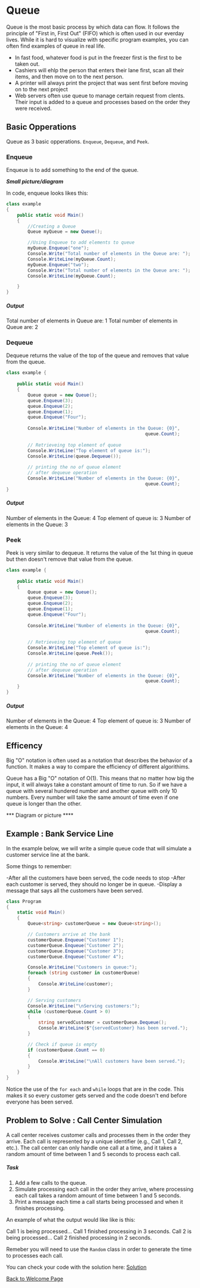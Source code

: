 # Queue

Queue is the most basic process by which data can flow. It follows the principle of "First in, First Out" (FIFO) which is often used in our everday lives. While it is hard to visualize with specific program examples, you can often find examples of queue in real life.

- In fast food, whatever food is put in the freezer first is the first to be taken out.
- Cashiers will ehlp the person that enters their lane first, scan all their items, and then move on to the next person.
- A printer will always print the project that was sent first before moving on to the next project
- Web servers often use queue to manage certain request from clents. Their input is added to a queue and processes based on the order they were received.

## Basic Opperations

Queue as 3 basic opperations. `Enqueue`, `Dequeue`, and `Peek`. 


### Enqueue

Enqueue is to add something to the end of the queue.

***Small picture/diagram***

In code, enqueue looks likes this:

```csharp 
class example 
{
    public static void Main()
    {
        //Creating a Queue
        Queue myQueue = new Queue();

        //Using Enqueue to add elements to queue
        myQueue.Enqueue("one");
        Console.Write("Total number of elements in the Queue are: ");
        Console.WriteLine(myQueue.Count);
        myQueue.Enqueue("two");
        Console.Write("Total number of elements in the Queue are: ");
        Console.WriteLine(myQueue.Count);

    }
}
```
##### Output
Total number of elements in Queue are: 1
Total number of elements in Queue are: 2



### Dequeue

Dequeue returns the value of the top of the queue and removes that value from the queue. 

```csharp
class example {
  
    public static void Main()
    {
        Queue queue = new Queue();
        queue.Enqueue(3);
        queue.Enqueue(2);
        queue.Enqueue(1);
        queue.Enqueue("Four");
  
        Console.WriteLine("Number of elements in the Queue: {0}",
                                                    queue.Count);
  
        // Retrieveing top element of queue
        Console.WriteLine("Top element of queue is:");
        Console.WriteLine(queue.Dequeue());
  
        // printing the no of queue element 
        // after dequeue operation
        Console.WriteLine("Number of elements in the Queue: {0}",
                                                    queue.Count);
}
```

##### Output
Number of elements in the Queue: 4
Top element of queue is: 3
Number of elements in the Queue: 3



### Peek

Peek is very similar to dequeue. It returns the value of the 1st thing in queue but then doesn't remove that value from the queue.

```csharp
class example {
  
    public static void Main()
    {
        Queue queue = new Queue();
        queue.Enqueue(3);
        queue.Enqueue(2);
        queue.Enqueue(1);
        queue.Enqueue("Four");
  
        Console.WriteLine("Number of elements in the Queue: {0}",
                                                    queue.Count);
  
        // Retrieveing top element of queue
        Console.WriteLine("Top element of queue is:");
        Console.WriteLine(queue.Peek());
  
        // printing the no of queue element 
        // after dequeue operation
        Console.WriteLine("Number of elements in the Queue: {0}",
                                                    queue.Count);
    }
}
```

##### Output
Number of elements in the Queue: 4
Top element of queue is: 3
Number of elements in the Queue: 4



## Efficency

Big "O" notation is often used as a notation that describes the behavior of a function. It makes a way to compare the efficiency of different algorithims.

Queue has a Big "O" notation of O(1). This means that no matter how big the input, it will always take a constant amount of time to run. So if we have a queue with several hundered number and another queue with only 10 numbers. Every number will take the same amount of time even if one queue is longer than the other.


*** Diagram or picture ****


## Example : Bank Service Line

In the example below, we will write a simple queue code that will simulate a customer service line at the bank.

Some things to remember:

-After all the customers have been served, the code needs to stop
-After each customer is served, they should no longer be in queue.
-Display a message that says all the customers have been served.


```csharp
class Program
{
    static void Main()
    {
        Queue<string> customerQueue = new Queue<string>();

        // Customers arrive at the bank
        customerQueue.Enqueue("Customer 1");
        customerQueue.Enqueue("Customer 2");
        customerQueue.Enqueue("Customer 3");
        customerQueue.Enqueue("Customer 4");

        Console.WriteLine("Customers in queue:");
        foreach (string customer in customerQueue)
        {
            Console.WriteLine(customer);
        }

        // Serving customers
        Console.WriteLine("\nServing customers:");
        while (customerQueue.Count > 0)
        {
            string servedCustomer = customerQueue.Dequeue();
            Console.WriteLine($"{servedCustomer} has been served.");
        }

        // Check if queue is empty
        if (customerQueue.Count == 0)
        {
            Console.WriteLine("\nAll customers have been served.");
        }
    }
}
```

Notice the use of the `for each` and `while` loops that are in the code. This makes it so every customer gets served and the code doesn't end before everyone has been served.

## Problem to Solve : Call Center Simulation

A call center receives customer calls and processes them in the order they arrive. Each call is represented by a unique identifier (e.g., Call 1, Call 2, etc.). The call center can only handle one call at a time, and it takes a random amount of time between 1 and 5 seconds to process each call.

##### Task

1) Add a few calls to the queue.
2) Simulate processing each call in the order they arrive, where processing each call takes a random amount of time between 1 and 5 seconds.
3) Print a message each time a call starts being processed and when it finishes processing.



An example of what the output would like like is this:

Call 1 is being processed...
Call 1 finished processing in 3 seconds.
Call 2 is being processed...
Call 2 finished processing in 2 seconds.

Remeber you will need to use the `Random` class in order to generate the time to processes each call.


You can check your code with the solution here: [Solution](Queue)




[Back to Welcome Page](0-welcome.md)




